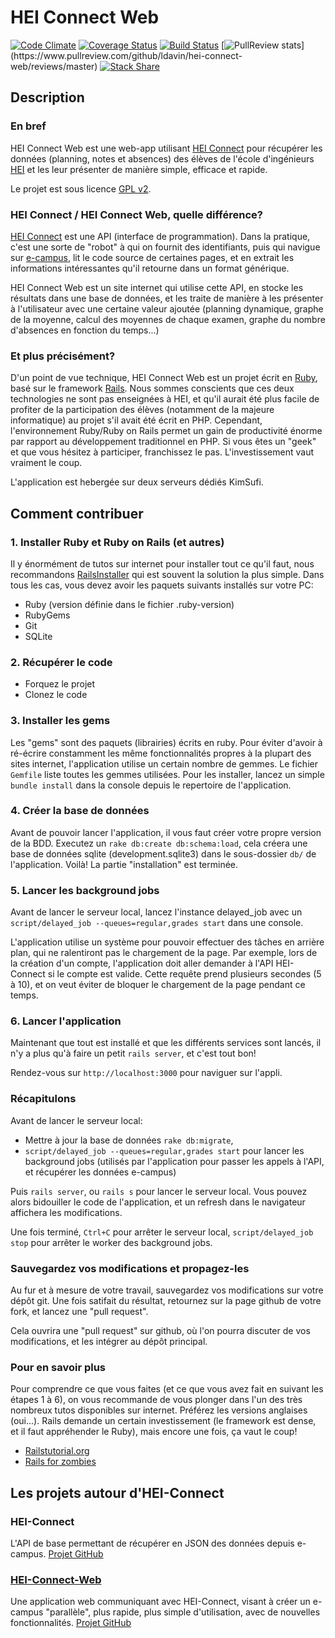 HEI Connect Web
=========

[![Code Climate](https://codeclimate.com/github/hei-connect/web/badges/gpa.svg)](https://codeclimate.com/github/hei-connect/web)
[![Coverage Status](https://coveralls.io/repos/hei-connect/web/badge.svg?branch=master&service=github)](https://coveralls.io/github/hei-connect/web?branch=master)
[![Build Status](https://travis-ci.org/hei-connect/web.svg)](https://travis-ci.org/hei-connect/web)
[![PullReview stats](https://www.pullreview.com/github/ldavin/hei-connect-web/badges/master.svg?)](https://www.pullreview.com/github/ldavin/hei-connect-web/reviews/master)
[![Stack Share](http://img.shields.io/badge/tech-stack-0690fa.svg?style=flat)](http://stackshare.io/StanBoyet/hei-connect)

## Description
### En bref
HEI Connect Web est une web-app utilisant [HEI Connect](https://github.com/ldavin/hei-connect) pour récupérer les données (planning, notes et absences) des élèves de l'école d'ingénieurs [HEI](http://www.hei.fr) et les leur présenter de manière simple, efficace et rapide.

Le projet est sous licence [GPL v2](http://choosealicense.com/licenses/gpl-v2/).

### HEI Connect / HEI Connect Web, quelle différence?
[HEI Connect](https://github.com/ldavin/hei-connect) est une API (interface de programmation). Dans la pratique, c'est une sorte de "robot" à qui on fournit des identifiants, puis qui navigue sur [e-campus](http://e-campus.hei.fr/), lit le code source de certaines pages, et en extrait les informations intéressantes qu'il retourne dans un format générique.

HEI Connect Web est un site internet qui utilise cette API, en stocke les résultats dans une base de données, et les traite de manière à les présenter à l'utilisateur avec une certaine valeur ajoutée (planning dynamique, graphe de la moyenne, calcul des moyennes de chaque examen, graphe du nombre d'absences en fonction du temps...)

### Et plus précisément?
D'un point de vue technique, HEI Connect Web est un projet écrit en [Ruby](http://www.ruby-lang.org/), basé sur le framework [Rails](http://rubyonrails.org/).
Nous sommes conscients que ces deux technologies ne sont pas enseignées à HEI, et qu'il aurait été plus facile de profiter de la participation des élèves (notamment de la majeure informatique) au projet s'il avait été écrit en PHP. Cependant, l'environnement Ruby/Ruby on Rails permet un gain de productivité énorme par rapport au développement traditionnel en PHP. Si vous êtes un "geek" et que vous hésitez à participer, franchissez le pas. L'investissement vaut vraiment le coup.

L'application est hebergée sur deux serveurs dédiés KimSufi.

## Comment contribuer

### 1. Installer Ruby et Ruby on Rails (et autres)
Il y énormément de tutos sur internet pour installer tout ce qu'il faut, nous recommandons [RailsInstaller](http://railsinstaller.org/) qui est souvent la solution la plus simple.
Dans tous les cas, vous devez avoir les paquets suivants installés sur votre PC:

- Ruby (version définie dans le fichier .ruby-version)
- RubyGems
- Git
- SQLite

### 2. Récupérer le code
* Forquez le projet
* Clonez le code

### 3. Installer les gems
Les "gems" sont des paquets (librairies) écrits en ruby. Pour éviter d'avoir à ré-écrire constamment les même fonctionnalités propres à la plupart des sites internet, l'application utilise un certain nombre de gemmes. Le fichier `Gemfile` liste toutes les gemmes utilisées.
Pour les installer, lancez un simple `bundle install` dans la console depuis le repertoire de l'application.

### 4. Créer la base de données
Avant de pouvoir lancer l'application, il vous faut créer votre propre version de la BDD. Executez un `rake db:create db:schema:load`, cela créera une base de données sqlite (development.sqlite3) dans le sous-dossier `db/` de l'application.
Voilà! La partie "installation" est terminée.

### 5. Lancer les background jobs
Avant de lancer le serveur local, lancez l'instance delayed_job avec un `script/delayed_job --queues=regular,grades start` dans une console.

L'application utilise un système pour pouvoir effectuer des tâches en arrière plan, qui ne ralentiront pas le chargement de la page.
Par exemple, lors de la création d'un compte, l'application doit aller demander à l'API HEI-Connect si le compte est valide. Cette requête prend plusieurs secondes (5 à 10), et on veut éviter de bloquer le chargement de la page pendant ce temps.

### 6. Lancer l'application
Maintenant que tout est installé et que les différents services sont lancés, il n'y a plus qu'à faire un petit `rails server`, et c'est tout bon!

Rendez-vous sur `http://localhost:3000` pour naviguer sur l'appli.

### Récapitulons
Avant de lancer le serveur local:

* Mettre à jour la base de données `rake db:migrate`,
* `script/delayed_job --queues=regular,grades start` pour lancer les background jobs (utilisés par l'application pour passer les appels à l'API, et récupérer les données e-campus)

Puis `rails server`, ou `rails s` pour lancer le serveur local.
Vous pouvez alors bidouiller le code de l'application, et un refresh dans le navigateur affichera les modifications.

Une fois terminé, `Ctrl+C` pour arrêter le serveur local, `script/delayed_job stop` pour arrêter le worker des background jobs.

### Sauvegardez vos modifications et propagez-les
Au fur et à mesure de votre travail, sauvegardez vos modifications sur votre dépôt git. Une fois satifait du résultat, retournez sur la page github de votre fork, et lancez une "pull request".

Cela ouvrira une "pull request" sur github, où l'on pourra discuter de vos modifications, et les intégrer au dépôt principal.

### Pour en savoir plus
Pour comprendre ce que vous faites (et ce que vous avez fait en suivant les étapes 1 à 6), on vous recommande de vous plonger dans l'un des très nombreux tutos disponibles sur internet. Préférez les versions anglaises (oui...). Rails demande un certain investissement (le framework est dense, et il faut appréhender le Ruby), mais encore une fois, ça vaut le coup!

* [Railstutorial.org](http://ruby.railstutorial.org/)
* [Rails for zombies](http://railsforzombies.org/)

## Les projets autour d'HEI-Connect
### HEI-Connect
L'API de base permettant de récupérer en JSON des données depuis e-campus.
[Projet GitHub](https://github.com/ldavin/hei-connect)

### [HEI-Connect-Web](http://www.hei-connect.eu)
Une application web communiquant avec HEI-Connect, visant à créer un e-campus "parallèle", plus rapide, plus simple d'utilisation, avec de nouvelles fonctionnalités.
[Projet GitHub](https://github.com/ldavin/hei-connect-web)

